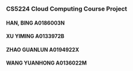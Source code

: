### CS5224 Cloud Computing Course Project

#### HAN, BING       A0186003N
#### XU YIMING       A0133972B
#### ZHAO GUANLUN    A0194922X 
#### WANG YUANHONG   A0136022M
